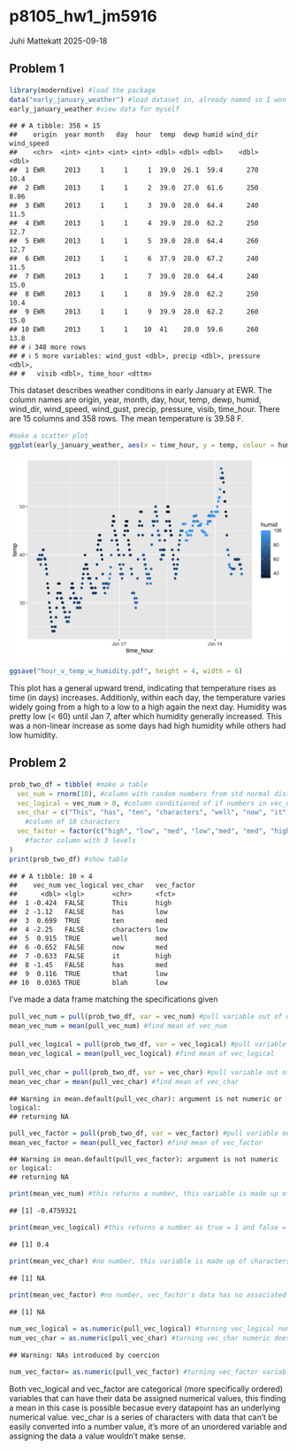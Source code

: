 p8105_hw1_jm5916
================
Juhi Mattekatt
2025-09-18

## Problem 1

``` r
library(moderndive) #load the package
data("early_january_weather") #load dataset in, already named so I won't add my own object name
early_january_weather #view data for myself
```

    ## # A tibble: 358 × 15
    ##    origin  year month   day  hour  temp  dewp humid wind_dir wind_speed
    ##    <chr>  <int> <int> <int> <int> <dbl> <dbl> <dbl>    <dbl>      <dbl>
    ##  1 EWR     2013     1     1     1  39.0  26.1  59.4      270      10.4 
    ##  2 EWR     2013     1     1     2  39.0  27.0  61.6      250       8.06
    ##  3 EWR     2013     1     1     3  39.0  28.0  64.4      240      11.5 
    ##  4 EWR     2013     1     1     4  39.9  28.0  62.2      250      12.7 
    ##  5 EWR     2013     1     1     5  39.0  28.0  64.4      260      12.7 
    ##  6 EWR     2013     1     1     6  37.9  28.0  67.2      240      11.5 
    ##  7 EWR     2013     1     1     7  39.0  28.0  64.4      240      15.0 
    ##  8 EWR     2013     1     1     8  39.9  28.0  62.2      250      10.4 
    ##  9 EWR     2013     1     1     9  39.9  28.0  62.2      260      15.0 
    ## 10 EWR     2013     1     1    10  41    28.0  59.6      260      13.8 
    ## # ℹ 348 more rows
    ## # ℹ 5 more variables: wind_gust <dbl>, precip <dbl>, pressure <dbl>,
    ## #   visib <dbl>, time_hour <dttm>

This dataset describes weather conditions in early January at EWR. The
column names are origin, year, month, day, hour, temp, dewp, humid,
wind_dir, wind_speed, wind_gust, precip, pressure, visib, time_hour.
There are 15 columns and 358 rows. The mean temperature is 39.58 F.

``` r
#make a scatter plot 
ggplot(early_january_weather, aes(x = time_hour, y = temp, colour = humid)) + geom_point()
```

![](p8105_hw1_jm5916_files/figure-gfm/prob_one_plot-1.png)<!-- -->

``` r
ggsave("hour_v_temp_w_humidity.pdf", height = 4, width = 6)
```

This plot has a general upward trend, indicating that temperature rises
as time (in days) increases. Additionly, within each day, the
temperature varies widely going from a high to a low to a high again the
next day. Humidity was pretty low (\< 60) until Jan 7, after which
humidity generally increased. This was a non-linear increase as some
days had high humidity while others had low humidity.

## Problem 2

``` r
prob_two_df = tibble( #make a table
  vec_num = rnorm(10), #column with random numbers from std normal distribution 
  vec_logical = vec_num > 0, #column conditioned of if numbers in vec_num are > 0
  vec_char = c("This", "has", "ten", "characters", "well", "now", "it", "has", "that", "blah"),
    #column of 10 characters
  vec_factor = factor(c("high", "low", "med", "low","med", "med", "high","med","low","low"))
    #factor column with 3 levels 
)
print(prob_two_df) #show table
```

    ## # A tibble: 10 × 4
    ##    vec_num vec_logical vec_char   vec_factor
    ##      <dbl> <lgl>       <chr>      <fct>     
    ##  1 -0.424  FALSE       This       high      
    ##  2 -1.12   FALSE       has        low       
    ##  3  0.699  TRUE        ten        med       
    ##  4 -2.25   FALSE       characters low       
    ##  5  0.915  TRUE        well       med       
    ##  6 -0.652  FALSE       now        med       
    ##  7 -0.633  FALSE       it         high      
    ##  8 -1.45   FALSE       has        med       
    ##  9  0.116  TRUE        that       low       
    ## 10  0.0365 TRUE        blah       low

I’ve made a data frame matching the specifications given

``` r
pull_vec_num = pull(prob_two_df, var = vec_num) #pull variable out of dataframe
mean_vec_num = mean(pull_vec_num) #find mean of vec_num

pull_vec_logical = pull(prob_two_df, var = vec_logical) #pull variable out of dataframe
mean_vec_logical = mean(pull_vec_logical) #find mean of vec_logical

pull_vec_char = pull(prob_two_df, var = vec_char) #pull variable out of dataframe
mean_vec_char = mean(pull_vec_char) #find mean of vec_char
```

    ## Warning in mean.default(pull_vec_char): argument is not numeric or logical:
    ## returning NA

``` r
pull_vec_factor = pull(prob_two_df, var = vec_factor) #pull variable out of dataframe
mean_vec_factor = mean(pull_vec_factor) #find mean of vec_factor
```

    ## Warning in mean.default(pull_vec_factor): argument is not numeric or logical:
    ## returning NA

``` r
print(mean_vec_num) #this returns a number, this variable is made up of numbers
```

    ## [1] -0.4759321

``` r
print(mean_vec_logical) #this returns a number as true = 1 and false = 0
```

    ## [1] 0.4

``` r
print(mean_vec_char) #no number, this variable is made up of characters
```

    ## [1] NA

``` r
print(mean_vec_factor) #no number, vec_factor's data has no associated numeric values
```

    ## [1] NA

``` r
num_vec_logical = as.numeric(pull_vec_logical) #turning vec_logical numeric works
num_vec_char = as.numeric(pull_vec_char) #turning vec_char numeric doesn't work
```

    ## Warning: NAs introduced by coercion

``` r
num_vec_factor= as.numeric(pull_vec_factor) #turning vec_factor variable numeric works
```

Both vec_logical and vec_factor are categorical (more specifically
ordered) variables that can have their data be assigned numerical
values, this finding a mean in this case is possible becasue every
datapoint has an underlying numerical value. vec_char is a series of
characters with data that can’t be easily converted into a number value,
it’s more of an unordered variable and assigning the data a value
wouldn’t make sense.
